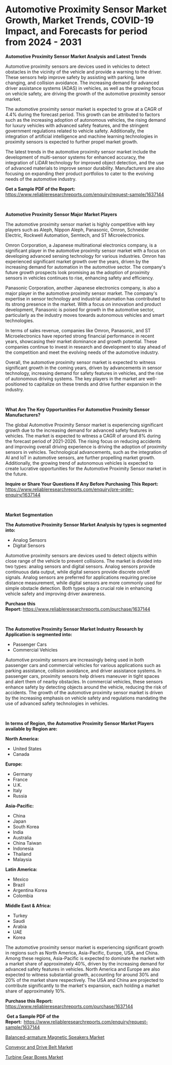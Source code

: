 <p><h1>Automotive Proximity Sensor Market Growth, Market Trends, COVID-19 Impact, and Forecasts for period from 2024 - 2031</h1></p><p><strong>Automotive Proximity Sensor Market Analysis and Latest Trends</strong></p>
<p><p>Automotive proximity sensors are devices used in vehicles to detect obstacles in the vicinity of the vehicle and provide a warning to the driver. These sensors help improve safety by assisting with parking, lane changing, and collision avoidance. The increasing demand for advanced driver assistance systems (ADAS) in vehicles, as well as the growing focus on vehicle safety, are driving the growth of the automotive proximity sensor market.</p><p>The automotive proximity sensor market is expected to grow at a CAGR of 4.4% during the forecast period. This growth can be attributed to factors such as the increasing adoption of autonomous vehicles, the rising demand for luxury vehicles with advanced safety features, and the stringent government regulations related to vehicle safety. Additionally, the integration of artificial intelligence and machine learning technologies in proximity sensors is expected to further propel market growth.</p><p>The latest trends in the automotive proximity sensor market include the development of multi-sensor systems for enhanced accuracy, the integration of LiDAR technology for improved object detection, and the use of advanced materials to improve sensor durability. Manufacturers are also focusing on expanding their product portfolios to cater to the evolving needs of the automotive industry.</p></p>
<p><strong>Get a Sample PDF of the Report:&nbsp;</strong> <a href="https://www.reliableresearchreports.com/enquiry/request-sample/1637144">https://www.reliableresearchreports.com/enquiry/request-sample/1637144</a></p>
<p>&nbsp;</p>
<p><strong>Automotive Proximity Sensor Major Market Players</strong></p>
<p><p>The automotive proximity sensor market is highly competitive with key players such as Aleph, Nippon Aleph, Panasonic, Omron, Schneider Electric, Rockwell Automation, Semtech, and ST Microelectronics. </p><p>Omron Corporation, a Japanese multinational electronics company, is a significant player in the automotive proximity sensor market with a focus on developing advanced sensing technology for various industries. Omron has experienced significant market growth over the years, driven by the increasing demand for automation in the automotive sector. The company's future growth prospects look promising as the adoption of proximity sensors in vehicles continues to rise, enhancing safety and efficiency.</p><p>Panasonic Corporation, another Japanese electronics company, is also a major player in the automotive proximity sensor market. The company's expertise in sensor technology and industrial automation has contributed to its strong presence in the market. With a focus on innovation and product development, Panasonic is poised for growth in the automotive sector, particularly as the industry moves towards autonomous vehicles and smart technologies.</p><p>In terms of sales revenue, companies like Omron, Panasonic, and ST Microelectronics have reported strong financial performance in recent years, showcasing their market dominance and growth potential. These companies continue to invest in research and development to stay ahead of the competition and meet the evolving needs of the automotive industry.</p><p>Overall, the automotive proximity sensor market is expected to witness significant growth in the coming years, driven by advancements in sensor technology, increasing demand for safety features in vehicles, and the rise of autonomous driving systems. The key players in the market are well-positioned to capitalize on these trends and drive further expansion in the industry.</p></p>
<p>&nbsp;</p>
<p><strong>What Are The Key Opportunities For Automotive Proximity Sensor Manufacturers?</strong></p>
<p><p>The global Automotive Proximity Sensor market is experiencing significant growth due to the increasing demand for advanced safety features in vehicles. The market is expected to witness a CAGR of around 8% during the forecast period of 2021-2026. The rising focus on reducing accidents and improving overall driving experience is driving the adoption of proximity sensors in vehicles. Technological advancements, such as the integration of AI and IoT in automotive sensors, are further propelling market growth. Additionally, the growing trend of autonomous vehicles is expected to create lucrative opportunities for the Automotive Proximity Sensor market in the future.</p></p>
<p><strong>Inquire or Share Your Questions If Any Before Purchasing This Report:</strong> <a href="https://www.reliableresearchreports.com/enquiry/pre-order-enquiry/1637144">https://www.reliableresearchreports.com/enquiry/pre-order-enquiry/1637144</a></p>
<p>&nbsp;</p>
<p><strong>Market Segmentation</strong></p>
<p><strong>The Automotive Proximity Sensor Market Analysis by types is segmented into:</strong></p>
<p><ul><li>Analog Sensors</li><li>Digital Sensors</li></ul></p>
<p><p>Automotive proximity sensors are devices used to detect objects within close range of the vehicle to prevent collisions. The market is divided into two types: analog sensors and digital sensors. Analog sensors provide continuous data output, while digital sensors provide discrete on/off signals. Analog sensors are preferred for applications requiring precise distance measurement, while digital sensors are more commonly used for simple obstacle detection. Both types play a crucial role in enhancing vehicle safety and improving driver awareness.</p></p>
<p><strong>Purchase this Report:&nbsp;</strong><a href="https://www.reliableresearchreports.com/purchase/1637144">https://www.reliableresearchreports.com/purchase/1637144</a></p>
<p>&nbsp;</p>
<p><strong>The Automotive Proximity Sensor Market Industry Research by Application is segmented into:</strong></p>
<p><ul><li>Passenger Cars</li><li>Commercial Vehicles</li></ul></p>
<p><p>Automotive proximity sensors are increasingly being used in both passenger cars and commercial vehicles for various applications such as parking assistance, collision avoidance, and driver assistance systems. In passenger cars, proximity sensors help drivers maneuver in tight spaces and alert them of nearby obstacles. In commercial vehicles, these sensors enhance safety by detecting objects around the vehicle, reducing the risk of accidents. The growth of the automotive proximity sensor market is driven by the increasing emphasis on vehicle safety and regulations mandating the use of advanced safety technologies in vehicles.</p></p>
<p>&nbsp;</p>
<p><strong>In terms of Region, the Automotive Proximity Sensor Market Players available by Region are:</strong></p>
<p>
    <p> <strong> North America: </strong>
        <ul>
            <li>United States</li>
            <li>Canada</li>
        </ul>
        </p> 
    <p> <strong> Europe: </strong>
        <ul>
            <li>Germany</li>
            <li>France</li>
            <li>U.K.</li>
            <li>Italy</li>
            <li>Russia</li>
        </ul>
        </p> 
    <p> <strong> Asia-Pacific: </strong>
        <ul>
            <li>China</li>
            <li>Japan</li>
            <li>South Korea</li>
            <li>India</li>
            <li>Australia</li>
            <li>China Taiwan</li>
            <li>Indonesia</li>
            <li>Thailand</li>
            <li>Malaysia</li>
        </ul>
        </p> 
    <p> <strong> Latin America: </strong>
        <ul>
            <li>Mexico</li>
            <li>Brazil</li>
            <li>Argentina Korea</li>
            <li>Colombia</li>
        </ul>
        </p> 
    <p> <strong> Middle East & Africa: </strong>
        <ul>
            <li>Turkey</li>
            <li>Saudi</li>
            <li>Arabia</li>
            <li>UAE</li>
            <li>Korea</li>
        </ul>
    </p>
    </p>
<p><p>The automotive proximity sensor market is experiencing significant growth in regions such as North America, Asia-Pacific, Europe, USA, and China. Among these regions, Asia-Pacific is expected to dominate the market with a market share of approximately 40%, driven by the increasing demand for advanced safety features in vehicles. North America and Europe are also expected to witness substantial growth, accounting for around 30% and 20% of the market share respectively. The USA and China are projected to contribute significantly to the market's expansion, each holding a market share of approximately 10%.</p></p>
<p><strong>Purchase this Report: </strong><a href="https://www.reliableresearchreports.com/purchase/1637144">https://www.reliableresearchreports.com/purchase/1637144</a></p>
<p>&nbsp;<strong>Get a Sample PDF of the Report:&nbsp;&nbsp;</strong><a href="https://www.reliableresearchreports.com/enquiry/request-sample/1637144">https://www.reliableresearchreports.com/enquiry/request-sample/1637144</a></p>
<p><strong></strong></p>
<p><p><a href="https://view.publitas.com/reportprime-1/balanced-armature-magnetic-speakers-market-size-2023-2030-global-industrial-analysis-key-geographical-regions-market-share-top-key-players-product-types-and-forecast-research-report/">Balanced-armature Magnetic Speakers Market</a></p><p><a href="https://view.publitas.com/reportprime-1/conveyor-and-drive-belt-market-size-growth-and-forecast-from-2023-2030/">Conveyor and Drive Belt Market</a></p><p><a href="https://view.publitas.com/reportprime-1/turbine-gear-boxes-market-challenges-opportunities-and-growth-drivers-and-major-market-players-forecasted-for-period-from-2023-2030/">Turbine Gear Boxes Market</a></p></p>